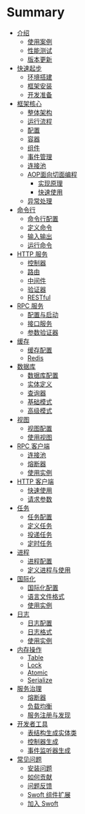 # Summary

* [介绍](README.md)
  * [使用案例]()
  * [性能测试]()
  * [版本更新]()
* [快速起步]()
  * [环境搭建](quickstart/enviroment.md)
  * [框架安装](quickstart/install.md)
  * [开发准备](quickstart/development.md)
* [框架核心](core/overview.md)
  * [整体架构](core/framework.md)
  * [运行流程](core/process.md)
  * [配置](core/configuration.md)
  * [容器](core/container.md)
  * [组件](core/component.md)
  * [事件管理](core/event-manager.md)
  * [连接池](core/connection-pool.md)
  * [AOP面向切面编程](core/aop/overview.md)
    * [实现原理](core/aop/principle.md)
    * [快速使用](core/aop/quickstart.md)
  * [异常处理](core/exception.md)
* [命令行](console/index.md)
  * [命令行配置](console/config.md)
  * [定义命令](console/definition.md)
  * [输入输出](console/inout.md)
  * [运行命令](console/run.md)
* [HTTP 服务](http-server/index.md)
  * [控制器]()
  * [路由]()
  * [中间件]()
  * [验证器]()
  * [RESTful]()
* [RPC 服务](rpc-server/index.md)
  * [配置与启动](rpc-server/init.md)
  * [接口服务](rpc-server/interface.md)
  * [参数验证器](rpc-server/validator.md)
* [缓存](cache/index.md)
  * [缓存配置](cache/config.md)
  * [Redis](cache/redis.md)
* [数据库](db/index.md)
  * [数据库配置](db/config.md)
  * [实体定义](db/entity.md)
  * [查询器](db/query-builder.md)
  * [基础模式](db/active-record.md)
  * [高级模式](db/data-mapper.md)
* [视图](view/index.md)
  * [视图配置](view/config.md)
  * [使用视图](view/usage.md)
* [RPC 客户端](rpc-client/index.md)
  * [连接池](rpc-client/pool.md)
  * [熔断器](rpc-client/breaker.md)
  * [使用实例](rpc-client/example.md)
* [HTTP 客户端](http-client/overview.md)
  * [快速使用](http-client/quickstart.md)
  * [请求参数](http-client/options.md)
* [任务](task/index.md)
  * [任务配置](task/config.md)
  * [定义任务](task/definition.md)
  * [投递任务](task/deliver.md)
  * [定时任务](task/crontab.md)
* [进程](process/index.md)
  * [进程配置](process/config.md)
  * [定义进程与使用](process/course.md)
* [国际化](i18n/index.md)
  * [国际化配置](i18n/config.md)
  * [语言文件格式](i18n/definition.md)
  * [使用实例](i18n/example.md)
* [日志](log/index.md)
  * [日志配置]()
  * [日志格式]()
  * [使用实例]()
* [内存操作](memory/index.md)
  * [Table]()
  * [Lock]()
  * [Atomic]()
  * [Serialize]()
* [服务治理](sg/index.md)
  * [熔断器]()
  * [负载均衡]()
  * [服务注册与发现]()
* [开发者工具](devtool/index.md)
  * [表结构生成实体类]()
  * [控制器生成]()
  * [事件监听器生成]()
* [常见问题](question/index.md)
  * [安装问题]()
  * [如何贡献]()
  * [问题反馈]()
  * [Swoft 组件扩展]()
  * [加入 Swoft]()

